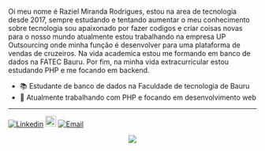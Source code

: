Oi meu nome é Raziel Miranda Rodrigues, estou na area de tecnologia desde 2017, sempre estudando e tentando aumentar o meu conhecimento sobre tecnologia sou apaixonado por fazer codigos e criar coisas novas para o nosso mundo atualmente estou trabalhando na empresa UP Outsourcing onde minha função é desenvolver para uma plataforma de vendas de cruzeiros. Na vida academica estou me formando em banco de dados na FATEC Bauru. Por fim, na minha vida extracurricular estou estudando PHP e me focando em backend.

- 📚 Estudante de banco de dados na Faculdade de tecnologia de Bauru
- 🦏 Atualmente trabalhando com PHP e focando em desenvolvimento web

<hr color="green">

[![Linkedin](https://img.shields.io/badge/-LinkedIn-blue?style=flat&logo=Linkedin&logoColor=white)](https://www.linkedin.com/in/raziel-rodrigues-2b32b5140/)
[<img src="https://img.shields.io/github/followers/milenacarecho?label=follow&style=social" height="22" title="Follow me" />](https://github.com/RazielMiranda)
[![Email](https://img.shields.io/badge/-Outlook-c14438?style=flat&logo=Gmail&logoColor=white)](mailto:raziel.rodrigues@fatec.sp.gov.br)

<p align="center">
 <a>
  <img src="https://github-readme-stats.vercel.app/api?username=razielmiranda&show_icons=true&theme=dark" />
 </a>
</p>
